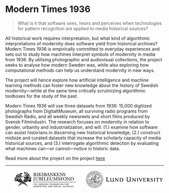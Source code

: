 # Modern Times 1936

> What is it that software sees, hears and perceives when technologies for pattern recognition are applied to
media historical sources?

All historical work requires interpretation, but what kind of algorithmic interpretations of modernity does software yield from historical archives? Modern Times 1936 is empirically committed to everyday experiences and sets out to study how machines interpret symbols of modernity in media from 1936. By utilising photographic and audiovisual collections, the project seeks to analyse how modern Sweden was, while also exploring how computational methods can help us understand modernity in new ways.

The project will hence explore how artificial intelligence and machine learning methods can foster new knowledge about the history of Swedish modernity––while at the same time critically scrutinizing algorithmic toolboxes for the study of the past.

Modern Times 1936 will use three datasets from 1936: 15,000 digitized photographs from DigitaltMuseum, all surviving radio programs from Swedish Radio, and all weekly newsreels and short films produced by Svensk Filmindustri. The research focuses on modernity in relation to gender, urbanity and industrialization, and will: (1.) examine how software can assist historians in discerning new historical knowledge, (2.) construct midsize and curated datasets that increase the scholarly capacity of media historical sources, and (3.) interrogate algorithmic detection by evaluating what machines can—or cannot—notice in historic data.

Read more about the project on the project [here](modernatider1936.se/)


---

<p align="center" width="70%">
<a href="https://www.rj.se/en" target="_blank"><img src="img/logo-en-rj.png" alt="Riksbankens Jubileumsfond" height=60></a>
<a href="https://www.lunduniversity.lu.se/" target="_blank"><img src="img/logo-en-lund.png" alt="Lund University" height=60 style="float: right"></a>
<p>
